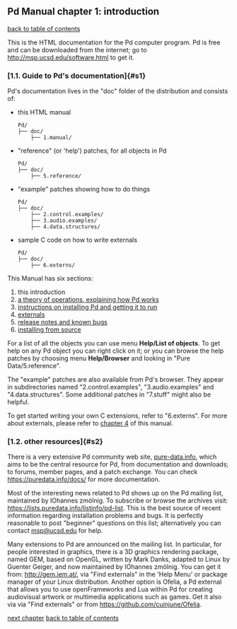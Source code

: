 
## Pd Manual chapter 1: introduction

[back to table of contents](index.htm#s1)


This is the HTML documentation for the Pd computer program. Pd is free
and can be downloaded from the internet; go to
<http://msp.ucsd.edu/software.html> to get it.

### [1.1. Guide to Pd's documentation]{#s1}

Pd's documentation lives in the "doc" folder of the distribution and
consists of:

-   this HTML manual

        Pd/
        ├── doc/
            ├── 1.manual/ 

-   "reference" (or 'help') patches, for all objects in Pd

        Pd/
        ├── doc/
            ├── 5.reference/ 

-   "example" patches showing how to do things

        Pd/
        ├── doc/
            ├── 2.control.examples/
            ├── 3.audio.examples/
            ├── 4.data.structures/ 

-   sample C code on how to write externals

        Pd/
        ├── doc/
            ├── 6.externs/

This Manual has six sections:

1.  this introduction
2.  [a theory of operations, explaining how Pd works](x2.htm)
3.  [instructions on installing Pd and getting it to run](x3.htm)
4.  [externals](x4.htm)
5.  [release notes and known bugs](x5.htm)
6.  [installing from source](x6.htm)

For a list of all the objects you can use menu **Help/List of objects**.
To get help on any Pd object you can right click on it; or you can
browse the help patches by choosing menu **Help/Browser** and looking in
"Pure Data/5.reference".

The "example" patches are also available from Pd's browser. They
appear in subdirectories named "2.control.examples",
"3.audio.examples" and "4.data.structures". Some additional patches
in "7.stuff" might also be helpful.

To get started writing your own C extensions, refer to "6.externs".
For more about externals, please refer to [chapter 4](x4.htm) of this
manual.

### [1.2. other resources]{#s2}

There is a very extensive Pd community web site,
[pure-data.info](http://www.pure-data.info/), which aims to be the
central resource for Pd, from documentation and downloads; to forums,
member pages, and a patch exchange. You can check
<https://puredata.info/docs/> for more documentation.

Most of the interesting news related to Pd shows up on the Pd mailing
list, maintained by IOhannes zmölnig. To subscribe or browse the
archives visit: <https://lists.puredata.info/listinfo/pd-list>. This is
the best source of recent information regarding installation problems
and bugs. It is perfectly reasonable to post "beginner" questions on
this list; alternatively you can contact msp@ucsd.edu for help.

Many extensions to Pd are announced on the mailing list. In particular,
for people interested in graphics, there is a 3D graphics rendering
package, named GEM, based on OpenGL, written by Mark Danks, adapted to
Linux by Guenter Geiger, and now maintained by IOhannes zmölnig. You can
get it from: <http://gem.iem.at/>, via "Find externals" in the 'Help
Menu' or package manager of your Linux distribution. Another option is
Ofelia, a Pd external that allows you to use openFrameworks and Lua
within Pd for creating audiovisual artwork or multimedia applications
such as games. Get it also via via "Find externals" or from
<https://github.com/cuinjune/Ofelia>.



[next chapter](x2.htm)
[back to table of contents](index.htm#s1)


